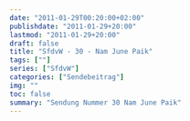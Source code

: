 ```yaml
---
date: "2011-01-29T00:20:00+02:00"
publishdate: "2011-01-29+20:00"
lastmod: "2011-01-29+20:00"
draft: false
title: "SfdvW - 30 - Nam June Paik"
tags: [""]
series: ["SfdvW"]
categories: ["Sendebeitrag"]
img: ""
toc: false
summary: "Sendung Nummer 30 Nam June Paik"
---
```


<div id="example"></div>
<script src="https://cdn.podlove.org/web-player/embed.js"></script>

<script>
  podlovePlayer('#example', '/blog/sfdvw30.json');
</script>
